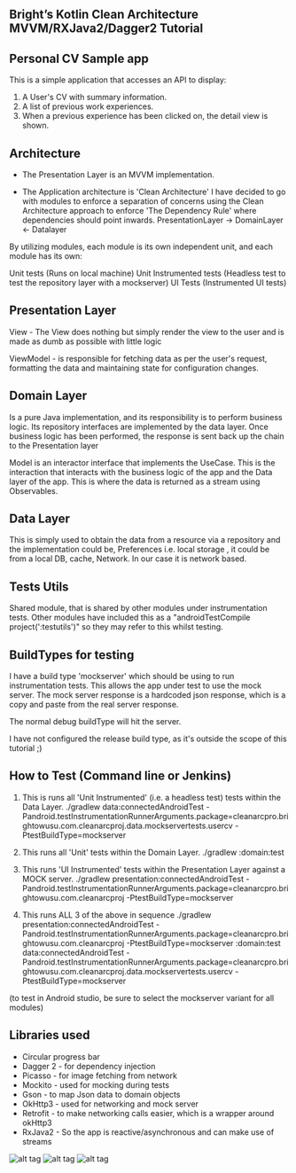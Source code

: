Bright’s Kotlin Clean Architecture MVVM/RXJava2/Dagger2 Tutorial
------------------------------------------------------------

Personal CV Sample app
----------------------

This is a simple application that accesses an API to display:

1) A User's CV with summary information.
2) A list of previous work experiences.
3) When a previous experience has been clicked on, the detail view is shown.

Architecture
------------------
* The Presentation Layer is an MVVM implementation.

* The Application architecture is 'Clean Architecture'
I have decided to go with modules to enforce a separation of concerns using the Clean Architecture approach to enforce
'The Dependency Rule' where dependencies should point inwards. PresentationLayer -> DomainLayer <- Datalayer

By utilizing modules, each module is its own independent unit, and each module has its own:

Unit tests (Runs on local machine)
Unit Instrumented tests (Headless test to test the repository layer with a mockserver)
UI Tests (Instrumented UI tests)



Presentation Layer
------------------

View -  The View does nothing but simply render the view to the user and is made as dumb as possible with little logic

ViewModel - is responsible for fetching data as per the user's request, formatting the data and maintaining state for configuration changes.


Domain Layer
------------------

Is a pure Java implementation, and its responsibility is to perform business logic. Its repository interfaces are implemented by the data layer.
Once business logic has been performed, the response is sent back up the chain to the Presentation layer

Model is an interactor interface that implements the UseCase. This is the interaction that interacts with the business logic of the app and the Data layer of the app.
This is where the data is returned as a stream using Observables.

Data Layer
------------------
This is simply used to obtain the data from a resource via a repository and the implementation could be, Preferences i.e. local storage , it could be from a local DB, cache, Network.
In our case it is network based.


Tests Utils
------------------
Shared module, that is shared by other modules under instrumentation tests. Other modules have included this as a "androidTestCompile project(':testutils')"
so they may refer to this whilst testing.


BuildTypes for testing
------------------
I have a build type 'mockserver' which should be using to run instrumentation tests. This allows the app under test to use the mock server.
The mock server response is a hardcoded json response, which is a copy and paste from the real server response.

The normal debug buildType will hit the server.

I have not configured the release build type, as it's outside the scope of this tutorial ;)


How to Test (Command line or Jenkins)
------------------
1) This is runs all 'Unit Instrumented' (i.e. a headless test) tests within the Data Layer.
./gradlew data:connectedAndroidTest -Pandroid.testInstrumentationRunnerArguments.package=cleanarcpro.brightowusu.com.cleanarcproj.data.mockservertests.usercv -PtestBuildType=mockserver

2) This runs all 'Unit' tests within the Domain Layer.
./gradlew :domain:test

3) This runs 'UI Instrumented' tests within the Presentation Layer against a MOCK server.
./gradlew presentation:connectedAndroidTest -Pandroid.testInstrumentationRunnerArguments.package=cleanarcpro.brightowusu.com.cleanarcproj -PtestBuildType=mockserver

4) This runs ALL 3 of the above in sequence
./gradlew presentation:connectedAndroidTest -Pandroid.testInstrumentationRunnerArguments.package=cleanarcpro.brightowusu.com.cleanarcproj -PtestBuildType=mockserver :domain:test data:connectedAndroidTest -Pandroid.testInstrumentationRunnerArguments.package=cleanarcpro.brightowusu.com.cleanarcproj.data.mockservertests.usercv -PtestBuildType=mockserver

(to test in Android studio, be sure to select the mockserver variant for all modules)

Libraries used
------------------
* Circular progress bar
* Dagger 2 - for dependency injection
* Picasso - for image fetching from network
* Mockito - used for mocking during tests
* Gson - to map Json data to domain objects
* OkHttp3 - used for networking and mock server
* Retrofit - to make networking calls easier, which is a wrapper around okHttp3
* RxJava2 - So the app is reactive/asynchronous  and can make use of streams


![alt tag](https://github.com/brightsgithub/brights-kotlin-mvvm-tutorial/blob/master/screen_shot_1.png)
![alt tag](https://github.com/brightsgithub/brights-kotlin-mvvm-tutorial/blob/master/screen_shot_2.png)
![alt tag](https://github.com/brightsgithub/brights-kotlin-mvvm-tutorial/blob/master/screen_shot_3.png)